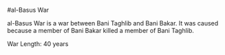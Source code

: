 #al-Basus War

al-Basus War is a war between Bani Taghlib and Bani Bakar.
It was caused because a member of Bani Bakar killed a member of Bani Taghlib.

War Length: 40 years
